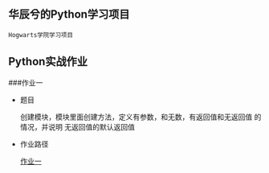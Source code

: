 ## 华辰兮的Python学习项目
    Hogwarts学院学习项目

## Python实战作业
###作业一
- 题目

    创建模块，模块里面创建方法，定义有参数，和无数，有返回值和无返回值 的情况，并说明 无返回值的默认返回值
    
- 作业路径

    [作业一](https://github.com/HuaXiChen/Hogwarts_huaxichen/blob/master/pythoncode/homework/homework1.py)